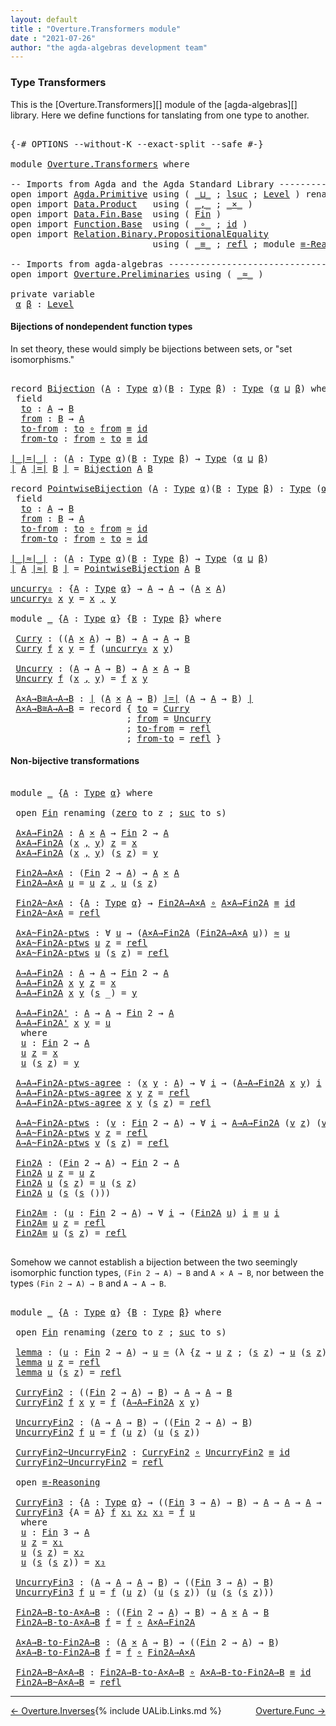 ```yaml
---
layout: default
title : "Overture.Transformers module"
date : "2021-07-26"
author: "the agda-algebras development team"
---
```


### <a id="type-transformers">Type Transformers</a>

This is the [Overture.Transformers][] module of the [agda-algebras][] library.  Here we define functions for tanslating from one type to another.
<pre class="Agda">

<a id="343" class="Symbol">{-#</a> <a id="347" class="Keyword">OPTIONS</a> <a id="355" class="Pragma">--without-K</a> <a id="367" class="Pragma">--exact-split</a> <a id="381" class="Pragma">--safe</a> <a id="388" class="Symbol">#-}</a>

<a id="393" class="Keyword">module</a> <a id="400" href="Overture.Transformers.html" class="Module">Overture.Transformers</a> <a id="422" class="Keyword">where</a>

<a id="429" class="Comment">-- Imports from Agda and the Agda Standard Library ---------------------------------</a>
<a id="514" class="Keyword">open</a> <a id="519" class="Keyword">import</a> <a id="526" href="Agda.Primitive.html" class="Module">Agda.Primitive</a> <a id="541" class="Keyword">using</a> <a id="547" class="Symbol">(</a> <a id="549" href="Agda.Primitive.html#810" class="Primitive Operator">_⊔_</a> <a id="553" class="Symbol">;</a> <a id="555" href="Agda.Primitive.html#780" class="Primitive">lsuc</a> <a id="560" class="Symbol">;</a> <a id="562" href="Agda.Primitive.html#597" class="Postulate">Level</a> <a id="568" class="Symbol">)</a> <a id="570" class="Keyword">renaming</a> <a id="579" class="Symbol">(</a> <a id="581" href="Agda.Primitive.html#326" class="Primitive">Set</a> <a id="585" class="Symbol">to</a> <a id="588" class="Primitive">Type</a> <a id="593" class="Symbol">)</a>
<a id="595" class="Keyword">open</a> <a id="600" class="Keyword">import</a> <a id="607" href="Data.Product.html" class="Module">Data.Product</a>   <a id="622" class="Keyword">using</a> <a id="628" class="Symbol">(</a> <a id="630" href="Agda.Builtin.Sigma.html#236" class="InductiveConstructor Operator">_,_</a> <a id="634" class="Symbol">;</a> <a id="636" href="Data.Product.html#1167" class="Function Operator">_×_</a> <a id="640" class="Symbol">)</a>
<a id="642" class="Keyword">open</a> <a id="647" class="Keyword">import</a> <a id="654" href="Data.Fin.Base.html" class="Module">Data.Fin.Base</a>  <a id="669" class="Keyword">using</a> <a id="675" class="Symbol">(</a> <a id="677" href="Data.Fin.Base.html#1126" class="Datatype">Fin</a> <a id="681" class="Symbol">)</a>
<a id="683" class="Keyword">open</a> <a id="688" class="Keyword">import</a> <a id="695" href="Function.Base.html" class="Module">Function.Base</a>  <a id="710" class="Keyword">using</a> <a id="716" class="Symbol">(</a> <a id="718" href="Function.Base.html#1031" class="Function Operator">_∘_</a> <a id="722" class="Symbol">;</a> <a id="724" href="Function.Base.html#615" class="Function">id</a> <a id="727" class="Symbol">)</a>
<a id="729" class="Keyword">open</a> <a id="734" class="Keyword">import</a> <a id="741" href="Relation.Binary.PropositionalEquality.html" class="Module">Relation.Binary.PropositionalEquality</a>
                           <a id="806" class="Keyword">using</a> <a id="812" class="Symbol">(</a> <a id="814" href="Agda.Builtin.Equality.html#151" class="Datatype Operator">_≡_</a> <a id="818" class="Symbol">;</a> <a id="820" href="Agda.Builtin.Equality.html#208" class="InductiveConstructor">refl</a> <a id="825" class="Symbol">;</a> <a id="827" class="Keyword">module</a> <a id="834" href="Relation.Binary.PropositionalEquality.Core.html#2708" class="Module">≡-Reasoning</a> <a id="846" class="Symbol">)</a>

<a id="849" class="Comment">-- Imports from agda-algebras ------------------------------------------------------</a>
<a id="934" class="Keyword">open</a> <a id="939" class="Keyword">import</a> <a id="946" href="Overture.Preliminaries.html" class="Module">Overture.Preliminaries</a> <a id="969" class="Keyword">using</a> <a id="975" class="Symbol">(</a> <a id="977" href="Overture.Preliminaries.html#9744" class="Function Operator">_≈_</a> <a id="981" class="Symbol">)</a>

<a id="984" class="Keyword">private</a> <a id="992" class="Keyword">variable</a>
 <a id="1002" href="Overture.Transformers.html#1002" class="Generalizable">α</a> <a id="1004" href="Overture.Transformers.html#1004" class="Generalizable">β</a> <a id="1006" class="Symbol">:</a> <a id="1008" href="Agda.Primitive.html#597" class="Postulate">Level</a>
</pre>


#### <a id="bijections-of-nondependent-function-types">Bijections of nondependent function types</a>

In set theory, these would simply be bijections between sets, or "set isomorphisms."
<pre class="Agda">

<a id="1228" class="Keyword">record</a> <a id="Bijection"></a><a id="1235" href="Overture.Transformers.html#1235" class="Record">Bijection</a> <a id="1245" class="Symbol">(</a><a id="1246" href="Overture.Transformers.html#1246" class="Bound">A</a> <a id="1248" class="Symbol">:</a> <a id="1250" href="Overture.Transformers.html#588" class="Primitive">Type</a> <a id="1255" href="Overture.Transformers.html#1002" class="Generalizable">α</a><a id="1256" class="Symbol">)(</a><a id="1258" href="Overture.Transformers.html#1258" class="Bound">B</a> <a id="1260" class="Symbol">:</a> <a id="1262" href="Overture.Transformers.html#588" class="Primitive">Type</a> <a id="1267" href="Overture.Transformers.html#1004" class="Generalizable">β</a><a id="1268" class="Symbol">)</a> <a id="1270" class="Symbol">:</a> <a id="1272" href="Overture.Transformers.html#588" class="Primitive">Type</a> <a id="1277" class="Symbol">(</a><a id="1278" href="Overture.Transformers.html#1255" class="Bound">α</a> <a id="1280" href="Agda.Primitive.html#810" class="Primitive Operator">⊔</a> <a id="1282" href="Overture.Transformers.html#1267" class="Bound">β</a><a id="1283" class="Symbol">)</a> <a id="1285" class="Keyword">where</a>
 <a id="1292" class="Keyword">field</a>
  <a id="Bijection.to"></a><a id="1300" href="Overture.Transformers.html#1300" class="Field">to</a> <a id="1303" class="Symbol">:</a> <a id="1305" href="Overture.Transformers.html#1246" class="Bound">A</a> <a id="1307" class="Symbol">→</a> <a id="1309" href="Overture.Transformers.html#1258" class="Bound">B</a>
  <a id="Bijection.from"></a><a id="1313" href="Overture.Transformers.html#1313" class="Field">from</a> <a id="1318" class="Symbol">:</a> <a id="1320" href="Overture.Transformers.html#1258" class="Bound">B</a> <a id="1322" class="Symbol">→</a> <a id="1324" href="Overture.Transformers.html#1246" class="Bound">A</a>
  <a id="Bijection.to-from"></a><a id="1328" href="Overture.Transformers.html#1328" class="Field">to-from</a> <a id="1336" class="Symbol">:</a> <a id="1338" href="Overture.Transformers.html#1300" class="Field">to</a> <a id="1341" href="Function.Base.html#1031" class="Function Operator">∘</a> <a id="1343" href="Overture.Transformers.html#1313" class="Field">from</a> <a id="1348" href="Agda.Builtin.Equality.html#151" class="Datatype Operator">≡</a> <a id="1350" href="Function.Base.html#615" class="Function">id</a>
  <a id="Bijection.from-to"></a><a id="1355" href="Overture.Transformers.html#1355" class="Field">from-to</a> <a id="1363" class="Symbol">:</a> <a id="1365" href="Overture.Transformers.html#1313" class="Field">from</a> <a id="1370" href="Function.Base.html#1031" class="Function Operator">∘</a> <a id="1372" href="Overture.Transformers.html#1300" class="Field">to</a> <a id="1375" href="Agda.Builtin.Equality.html#151" class="Datatype Operator">≡</a> <a id="1377" href="Function.Base.html#615" class="Function">id</a>

<a id="∣_∣=∣_∣"></a><a id="1381" href="Overture.Transformers.html#1381" class="Function Operator">∣_∣=∣_∣</a> <a id="1389" class="Symbol">:</a> <a id="1391" class="Symbol">(</a><a id="1392" href="Overture.Transformers.html#1392" class="Bound">A</a> <a id="1394" class="Symbol">:</a> <a id="1396" href="Overture.Transformers.html#588" class="Primitive">Type</a> <a id="1401" href="Overture.Transformers.html#1002" class="Generalizable">α</a><a id="1402" class="Symbol">)(</a><a id="1404" href="Overture.Transformers.html#1404" class="Bound">B</a> <a id="1406" class="Symbol">:</a> <a id="1408" href="Overture.Transformers.html#588" class="Primitive">Type</a> <a id="1413" href="Overture.Transformers.html#1004" class="Generalizable">β</a><a id="1414" class="Symbol">)</a> <a id="1416" class="Symbol">→</a> <a id="1418" href="Overture.Transformers.html#588" class="Primitive">Type</a> <a id="1423" class="Symbol">(</a><a id="1424" href="Overture.Transformers.html#1002" class="Generalizable">α</a> <a id="1426" href="Agda.Primitive.html#810" class="Primitive Operator">⊔</a> <a id="1428" href="Overture.Transformers.html#1004" class="Generalizable">β</a><a id="1429" class="Symbol">)</a>
<a id="1431" href="Overture.Transformers.html#1381" class="Function Operator">∣</a> <a id="1433" href="Overture.Transformers.html#1433" class="Bound">A</a> <a id="1435" href="Overture.Transformers.html#1381" class="Function Operator">∣=∣</a> <a id="1439" href="Overture.Transformers.html#1439" class="Bound">B</a> <a id="1441" href="Overture.Transformers.html#1381" class="Function Operator">∣</a> <a id="1443" class="Symbol">=</a> <a id="1445" href="Overture.Transformers.html#1235" class="Record">Bijection</a> <a id="1455" href="Overture.Transformers.html#1433" class="Bound">A</a> <a id="1457" href="Overture.Transformers.html#1439" class="Bound">B</a>

<a id="1460" class="Keyword">record</a> <a id="PointwiseBijection"></a><a id="1467" href="Overture.Transformers.html#1467" class="Record">PointwiseBijection</a> <a id="1486" class="Symbol">(</a><a id="1487" href="Overture.Transformers.html#1487" class="Bound">A</a> <a id="1489" class="Symbol">:</a> <a id="1491" href="Overture.Transformers.html#588" class="Primitive">Type</a> <a id="1496" href="Overture.Transformers.html#1002" class="Generalizable">α</a><a id="1497" class="Symbol">)(</a><a id="1499" href="Overture.Transformers.html#1499" class="Bound">B</a> <a id="1501" class="Symbol">:</a> <a id="1503" href="Overture.Transformers.html#588" class="Primitive">Type</a> <a id="1508" href="Overture.Transformers.html#1004" class="Generalizable">β</a><a id="1509" class="Symbol">)</a> <a id="1511" class="Symbol">:</a> <a id="1513" href="Overture.Transformers.html#588" class="Primitive">Type</a> <a id="1518" class="Symbol">(</a><a id="1519" href="Overture.Transformers.html#1496" class="Bound">α</a> <a id="1521" href="Agda.Primitive.html#810" class="Primitive Operator">⊔</a> <a id="1523" href="Overture.Transformers.html#1508" class="Bound">β</a><a id="1524" class="Symbol">)</a> <a id="1526" class="Keyword">where</a>
 <a id="1533" class="Keyword">field</a>
  <a id="PointwiseBijection.to"></a><a id="1541" href="Overture.Transformers.html#1541" class="Field">to</a> <a id="1544" class="Symbol">:</a> <a id="1546" href="Overture.Transformers.html#1487" class="Bound">A</a> <a id="1548" class="Symbol">→</a> <a id="1550" href="Overture.Transformers.html#1499" class="Bound">B</a>
  <a id="PointwiseBijection.from"></a><a id="1554" href="Overture.Transformers.html#1554" class="Field">from</a> <a id="1559" class="Symbol">:</a> <a id="1561" href="Overture.Transformers.html#1499" class="Bound">B</a> <a id="1563" class="Symbol">→</a> <a id="1565" href="Overture.Transformers.html#1487" class="Bound">A</a>
  <a id="PointwiseBijection.to-from"></a><a id="1569" href="Overture.Transformers.html#1569" class="Field">to-from</a> <a id="1577" class="Symbol">:</a> <a id="1579" href="Overture.Transformers.html#1541" class="Field">to</a> <a id="1582" href="Function.Base.html#1031" class="Function Operator">∘</a> <a id="1584" href="Overture.Transformers.html#1554" class="Field">from</a> <a id="1589" href="Overture.Preliminaries.html#9744" class="Function Operator">≈</a> <a id="1591" href="Function.Base.html#615" class="Function">id</a>
  <a id="PointwiseBijection.from-to"></a><a id="1596" href="Overture.Transformers.html#1596" class="Field">from-to</a> <a id="1604" class="Symbol">:</a> <a id="1606" href="Overture.Transformers.html#1554" class="Field">from</a> <a id="1611" href="Function.Base.html#1031" class="Function Operator">∘</a> <a id="1613" href="Overture.Transformers.html#1541" class="Field">to</a> <a id="1616" href="Overture.Preliminaries.html#9744" class="Function Operator">≈</a> <a id="1618" href="Function.Base.html#615" class="Function">id</a>

<a id="∣_∣≈∣_∣"></a><a id="1622" href="Overture.Transformers.html#1622" class="Function Operator">∣_∣≈∣_∣</a> <a id="1630" class="Symbol">:</a> <a id="1632" class="Symbol">(</a><a id="1633" href="Overture.Transformers.html#1633" class="Bound">A</a> <a id="1635" class="Symbol">:</a> <a id="1637" href="Overture.Transformers.html#588" class="Primitive">Type</a> <a id="1642" href="Overture.Transformers.html#1002" class="Generalizable">α</a><a id="1643" class="Symbol">)(</a><a id="1645" href="Overture.Transformers.html#1645" class="Bound">B</a> <a id="1647" class="Symbol">:</a> <a id="1649" href="Overture.Transformers.html#588" class="Primitive">Type</a> <a id="1654" href="Overture.Transformers.html#1004" class="Generalizable">β</a><a id="1655" class="Symbol">)</a> <a id="1657" class="Symbol">→</a> <a id="1659" href="Overture.Transformers.html#588" class="Primitive">Type</a> <a id="1664" class="Symbol">(</a><a id="1665" href="Overture.Transformers.html#1002" class="Generalizable">α</a> <a id="1667" href="Agda.Primitive.html#810" class="Primitive Operator">⊔</a> <a id="1669" href="Overture.Transformers.html#1004" class="Generalizable">β</a><a id="1670" class="Symbol">)</a>
<a id="1672" href="Overture.Transformers.html#1622" class="Function Operator">∣</a> <a id="1674" href="Overture.Transformers.html#1674" class="Bound">A</a> <a id="1676" href="Overture.Transformers.html#1622" class="Function Operator">∣≈∣</a> <a id="1680" href="Overture.Transformers.html#1680" class="Bound">B</a> <a id="1682" href="Overture.Transformers.html#1622" class="Function Operator">∣</a> <a id="1684" class="Symbol">=</a> <a id="1686" href="Overture.Transformers.html#1467" class="Record">PointwiseBijection</a> <a id="1705" href="Overture.Transformers.html#1674" class="Bound">A</a> <a id="1707" href="Overture.Transformers.html#1680" class="Bound">B</a>

<a id="uncurry₀"></a><a id="1710" href="Overture.Transformers.html#1710" class="Function">uncurry₀</a> <a id="1719" class="Symbol">:</a> <a id="1721" class="Symbol">{</a><a id="1722" href="Overture.Transformers.html#1722" class="Bound">A</a> <a id="1724" class="Symbol">:</a> <a id="1726" href="Overture.Transformers.html#588" class="Primitive">Type</a> <a id="1731" href="Overture.Transformers.html#1002" class="Generalizable">α</a><a id="1732" class="Symbol">}</a> <a id="1734" class="Symbol">→</a> <a id="1736" href="Overture.Transformers.html#1722" class="Bound">A</a> <a id="1738" class="Symbol">→</a> <a id="1740" href="Overture.Transformers.html#1722" class="Bound">A</a> <a id="1742" class="Symbol">→</a> <a id="1744" class="Symbol">(</a><a id="1745" href="Overture.Transformers.html#1722" class="Bound">A</a> <a id="1747" href="Data.Product.html#1167" class="Function Operator">×</a> <a id="1749" href="Overture.Transformers.html#1722" class="Bound">A</a><a id="1750" class="Symbol">)</a>
<a id="1752" href="Overture.Transformers.html#1710" class="Function">uncurry₀</a> <a id="1761" href="Overture.Transformers.html#1761" class="Bound">x</a> <a id="1763" href="Overture.Transformers.html#1763" class="Bound">y</a> <a id="1765" class="Symbol">=</a> <a id="1767" href="Overture.Transformers.html#1761" class="Bound">x</a> <a id="1769" href="Agda.Builtin.Sigma.html#236" class="InductiveConstructor Operator">,</a> <a id="1771" href="Overture.Transformers.html#1763" class="Bound">y</a>

<a id="1774" class="Keyword">module</a> <a id="1781" href="Overture.Transformers.html#1781" class="Module">_</a> <a id="1783" class="Symbol">{</a><a id="1784" href="Overture.Transformers.html#1784" class="Bound">A</a> <a id="1786" class="Symbol">:</a> <a id="1788" href="Overture.Transformers.html#588" class="Primitive">Type</a> <a id="1793" href="Overture.Transformers.html#1002" class="Generalizable">α</a><a id="1794" class="Symbol">}</a> <a id="1796" class="Symbol">{</a><a id="1797" href="Overture.Transformers.html#1797" class="Bound">B</a> <a id="1799" class="Symbol">:</a> <a id="1801" href="Overture.Transformers.html#588" class="Primitive">Type</a> <a id="1806" href="Overture.Transformers.html#1004" class="Generalizable">β</a><a id="1807" class="Symbol">}</a> <a id="1809" class="Keyword">where</a>

 <a id="1817" href="Overture.Transformers.html#1817" class="Function">Curry</a> <a id="1823" class="Symbol">:</a> <a id="1825" class="Symbol">((</a><a id="1827" href="Overture.Transformers.html#1784" class="Bound">A</a> <a id="1829" href="Data.Product.html#1167" class="Function Operator">×</a> <a id="1831" href="Overture.Transformers.html#1784" class="Bound">A</a><a id="1832" class="Symbol">)</a> <a id="1834" class="Symbol">→</a> <a id="1836" href="Overture.Transformers.html#1797" class="Bound">B</a><a id="1837" class="Symbol">)</a> <a id="1839" class="Symbol">→</a> <a id="1841" href="Overture.Transformers.html#1784" class="Bound">A</a> <a id="1843" class="Symbol">→</a> <a id="1845" href="Overture.Transformers.html#1784" class="Bound">A</a> <a id="1847" class="Symbol">→</a> <a id="1849" href="Overture.Transformers.html#1797" class="Bound">B</a>
 <a id="1852" href="Overture.Transformers.html#1817" class="Function">Curry</a> <a id="1858" href="Overture.Transformers.html#1858" class="Bound">f</a> <a id="1860" href="Overture.Transformers.html#1860" class="Bound">x</a> <a id="1862" href="Overture.Transformers.html#1862" class="Bound">y</a> <a id="1864" class="Symbol">=</a> <a id="1866" href="Overture.Transformers.html#1858" class="Bound">f</a> <a id="1868" class="Symbol">(</a><a id="1869" href="Overture.Transformers.html#1710" class="Function">uncurry₀</a> <a id="1878" href="Overture.Transformers.html#1860" class="Bound">x</a> <a id="1880" href="Overture.Transformers.html#1862" class="Bound">y</a><a id="1881" class="Symbol">)</a>

 <a id="1885" href="Overture.Transformers.html#1885" class="Function">Uncurry</a> <a id="1893" class="Symbol">:</a> <a id="1895" class="Symbol">(</a><a id="1896" href="Overture.Transformers.html#1784" class="Bound">A</a> <a id="1898" class="Symbol">→</a> <a id="1900" href="Overture.Transformers.html#1784" class="Bound">A</a> <a id="1902" class="Symbol">→</a> <a id="1904" href="Overture.Transformers.html#1797" class="Bound">B</a><a id="1905" class="Symbol">)</a> <a id="1907" class="Symbol">→</a> <a id="1909" href="Overture.Transformers.html#1784" class="Bound">A</a> <a id="1911" href="Data.Product.html#1167" class="Function Operator">×</a> <a id="1913" href="Overture.Transformers.html#1784" class="Bound">A</a> <a id="1915" class="Symbol">→</a> <a id="1917" href="Overture.Transformers.html#1797" class="Bound">B</a>
 <a id="1920" href="Overture.Transformers.html#1885" class="Function">Uncurry</a> <a id="1928" href="Overture.Transformers.html#1928" class="Bound">f</a> <a id="1930" class="Symbol">(</a><a id="1931" href="Overture.Transformers.html#1931" class="Bound">x</a> <a id="1933" href="Agda.Builtin.Sigma.html#236" class="InductiveConstructor Operator">,</a> <a id="1935" href="Overture.Transformers.html#1935" class="Bound">y</a><a id="1936" class="Symbol">)</a> <a id="1938" class="Symbol">=</a> <a id="1940" href="Overture.Transformers.html#1928" class="Bound">f</a> <a id="1942" href="Overture.Transformers.html#1931" class="Bound">x</a> <a id="1944" href="Overture.Transformers.html#1935" class="Bound">y</a>

 <a id="1948" href="Overture.Transformers.html#1948" class="Function">A×A→B≅A→A→B</a> <a id="1960" class="Symbol">:</a> <a id="1962" href="Overture.Transformers.html#1381" class="Function Operator">∣</a> <a id="1964" class="Symbol">(</a><a id="1965" href="Overture.Transformers.html#1784" class="Bound">A</a> <a id="1967" href="Data.Product.html#1167" class="Function Operator">×</a> <a id="1969" href="Overture.Transformers.html#1784" class="Bound">A</a> <a id="1971" class="Symbol">→</a> <a id="1973" href="Overture.Transformers.html#1797" class="Bound">B</a><a id="1974" class="Symbol">)</a> <a id="1976" href="Overture.Transformers.html#1381" class="Function Operator">∣=∣</a> <a id="1980" class="Symbol">(</a><a id="1981" href="Overture.Transformers.html#1784" class="Bound">A</a> <a id="1983" class="Symbol">→</a> <a id="1985" href="Overture.Transformers.html#1784" class="Bound">A</a> <a id="1987" class="Symbol">→</a> <a id="1989" href="Overture.Transformers.html#1797" class="Bound">B</a><a id="1990" class="Symbol">)</a> <a id="1992" href="Overture.Transformers.html#1381" class="Function Operator">∣</a>
 <a id="1995" href="Overture.Transformers.html#1948" class="Function">A×A→B≅A→A→B</a> <a id="2007" class="Symbol">=</a> <a id="2009" class="Keyword">record</a> <a id="2016" class="Symbol">{</a> <a id="2018" href="Overture.Transformers.html#1300" class="Field">to</a> <a id="2021" class="Symbol">=</a> <a id="2023" href="Overture.Transformers.html#1817" class="Function">Curry</a>
                      <a id="2051" class="Symbol">;</a> <a id="2053" href="Overture.Transformers.html#1313" class="Field">from</a> <a id="2058" class="Symbol">=</a> <a id="2060" href="Overture.Transformers.html#1885" class="Function">Uncurry</a>
                      <a id="2090" class="Symbol">;</a> <a id="2092" href="Overture.Transformers.html#1328" class="Field">to-from</a> <a id="2100" class="Symbol">=</a> <a id="2102" href="Agda.Builtin.Equality.html#208" class="InductiveConstructor">refl</a>
                      <a id="2129" class="Symbol">;</a> <a id="2131" href="Overture.Transformers.html#1355" class="Field">from-to</a> <a id="2139" class="Symbol">=</a> <a id="2141" href="Agda.Builtin.Equality.html#208" class="InductiveConstructor">refl</a> <a id="2146" class="Symbol">}</a>
</pre>

#### <a id="non-bijective-transformations">Non-bijective transformations</a>

<pre class="Agda">

<a id="2252" class="Keyword">module</a> <a id="2259" href="Overture.Transformers.html#2259" class="Module">_</a> <a id="2261" class="Symbol">{</a><a id="2262" href="Overture.Transformers.html#2262" class="Bound">A</a> <a id="2264" class="Symbol">:</a> <a id="2266" href="Overture.Transformers.html#588" class="Primitive">Type</a> <a id="2271" href="Overture.Transformers.html#1002" class="Generalizable">α</a><a id="2272" class="Symbol">}</a> <a id="2274" class="Keyword">where</a>

 <a id="2282" class="Keyword">open</a> <a id="2287" href="Data.Fin.Base.html#1126" class="Module">Fin</a> <a id="2291" class="Keyword">renaming</a> <a id="2300" class="Symbol">(</a><a id="2301" href="Data.Fin.Base.html#1148" class="InductiveConstructor">zero</a> <a id="2306" class="Symbol">to</a> <a id="2309" class="InductiveConstructor">z</a> <a id="2311" class="Symbol">;</a> <a id="2313" href="Data.Fin.Base.html#1179" class="InductiveConstructor">suc</a> <a id="2317" class="Symbol">to</a> <a id="2320" class="InductiveConstructor">s</a><a id="2321" class="Symbol">)</a>

 <a id="2325" href="Overture.Transformers.html#2325" class="Function">A×A→Fin2A</a> <a id="2335" class="Symbol">:</a> <a id="2337" href="Overture.Transformers.html#2262" class="Bound">A</a> <a id="2339" href="Data.Product.html#1167" class="Function Operator">×</a> <a id="2341" href="Overture.Transformers.html#2262" class="Bound">A</a> <a id="2343" class="Symbol">→</a> <a id="2345" href="Data.Fin.Base.html#1126" class="Datatype">Fin</a> <a id="2349" class="Number">2</a> <a id="2351" class="Symbol">→</a> <a id="2353" href="Overture.Transformers.html#2262" class="Bound">A</a>
 <a id="2356" href="Overture.Transformers.html#2325" class="Function">A×A→Fin2A</a> <a id="2366" class="Symbol">(</a><a id="2367" href="Overture.Transformers.html#2367" class="Bound">x</a> <a id="2369" href="Agda.Builtin.Sigma.html#236" class="InductiveConstructor Operator">,</a> <a id="2371" href="Overture.Transformers.html#2371" class="Bound">y</a><a id="2372" class="Symbol">)</a> <a id="2374" href="Overture.Transformers.html#2309" class="InductiveConstructor">z</a> <a id="2376" class="Symbol">=</a> <a id="2378" href="Overture.Transformers.html#2367" class="Bound">x</a>
 <a id="2381" href="Overture.Transformers.html#2325" class="Function">A×A→Fin2A</a> <a id="2391" class="Symbol">(</a><a id="2392" href="Overture.Transformers.html#2392" class="Bound">x</a> <a id="2394" href="Agda.Builtin.Sigma.html#236" class="InductiveConstructor Operator">,</a> <a id="2396" href="Overture.Transformers.html#2396" class="Bound">y</a><a id="2397" class="Symbol">)</a> <a id="2399" class="Symbol">(</a><a id="2400" href="Overture.Transformers.html#2320" class="InductiveConstructor">s</a> <a id="2402" href="Overture.Transformers.html#2309" class="InductiveConstructor">z</a><a id="2403" class="Symbol">)</a> <a id="2405" class="Symbol">=</a> <a id="2407" href="Overture.Transformers.html#2396" class="Bound">y</a>

 <a id="2411" href="Overture.Transformers.html#2411" class="Function">Fin2A→A×A</a> <a id="2421" class="Symbol">:</a> <a id="2423" class="Symbol">(</a><a id="2424" href="Data.Fin.Base.html#1126" class="Datatype">Fin</a> <a id="2428" class="Number">2</a> <a id="2430" class="Symbol">→</a> <a id="2432" href="Overture.Transformers.html#2262" class="Bound">A</a><a id="2433" class="Symbol">)</a> <a id="2435" class="Symbol">→</a> <a id="2437" href="Overture.Transformers.html#2262" class="Bound">A</a> <a id="2439" href="Data.Product.html#1167" class="Function Operator">×</a> <a id="2441" href="Overture.Transformers.html#2262" class="Bound">A</a>
 <a id="2444" href="Overture.Transformers.html#2411" class="Function">Fin2A→A×A</a> <a id="2454" href="Overture.Transformers.html#2454" class="Bound">u</a> <a id="2456" class="Symbol">=</a> <a id="2458" href="Overture.Transformers.html#2454" class="Bound">u</a> <a id="2460" href="Overture.Transformers.html#2309" class="InductiveConstructor">z</a> <a id="2462" href="Agda.Builtin.Sigma.html#236" class="InductiveConstructor Operator">,</a> <a id="2464" href="Overture.Transformers.html#2454" class="Bound">u</a> <a id="2466" class="Symbol">(</a><a id="2467" href="Overture.Transformers.html#2320" class="InductiveConstructor">s</a> <a id="2469" href="Overture.Transformers.html#2309" class="InductiveConstructor">z</a><a id="2470" class="Symbol">)</a>

 <a id="2474" href="Overture.Transformers.html#2474" class="Function">Fin2A~A×A</a> <a id="2484" class="Symbol">:</a> <a id="2486" class="Symbol">{</a><a id="2487" href="Overture.Transformers.html#2487" class="Bound">A</a> <a id="2489" class="Symbol">:</a> <a id="2491" href="Overture.Transformers.html#588" class="Primitive">Type</a> <a id="2496" href="Overture.Transformers.html#2271" class="Bound">α</a><a id="2497" class="Symbol">}</a> <a id="2499" class="Symbol">→</a> <a id="2501" href="Overture.Transformers.html#2411" class="Function">Fin2A→A×A</a> <a id="2511" href="Function.Base.html#1031" class="Function Operator">∘</a> <a id="2513" href="Overture.Transformers.html#2325" class="Function">A×A→Fin2A</a> <a id="2523" href="Agda.Builtin.Equality.html#151" class="Datatype Operator">≡</a> <a id="2525" href="Function.Base.html#615" class="Function">id</a>
 <a id="2529" href="Overture.Transformers.html#2474" class="Function">Fin2A~A×A</a> <a id="2539" class="Symbol">=</a> <a id="2541" href="Agda.Builtin.Equality.html#208" class="InductiveConstructor">refl</a>

 <a id="2548" href="Overture.Transformers.html#2548" class="Function">A×A~Fin2A-ptws</a> <a id="2563" class="Symbol">:</a> <a id="2565" class="Symbol">∀</a> <a id="2567" href="Overture.Transformers.html#2567" class="Bound">u</a> <a id="2569" class="Symbol">→</a> <a id="2571" class="Symbol">(</a><a id="2572" href="Overture.Transformers.html#2325" class="Function">A×A→Fin2A</a> <a id="2582" class="Symbol">(</a><a id="2583" href="Overture.Transformers.html#2411" class="Function">Fin2A→A×A</a> <a id="2593" href="Overture.Transformers.html#2567" class="Bound">u</a><a id="2594" class="Symbol">))</a> <a id="2597" href="Overture.Preliminaries.html#9744" class="Function Operator">≈</a> <a id="2599" href="Overture.Transformers.html#2567" class="Bound">u</a>
 <a id="2602" href="Overture.Transformers.html#2548" class="Function">A×A~Fin2A-ptws</a> <a id="2617" href="Overture.Transformers.html#2617" class="Bound">u</a> <a id="2619" href="Overture.Transformers.html#2309" class="InductiveConstructor">z</a> <a id="2621" class="Symbol">=</a> <a id="2623" href="Agda.Builtin.Equality.html#208" class="InductiveConstructor">refl</a>
 <a id="2629" href="Overture.Transformers.html#2548" class="Function">A×A~Fin2A-ptws</a> <a id="2644" href="Overture.Transformers.html#2644" class="Bound">u</a> <a id="2646" class="Symbol">(</a><a id="2647" href="Overture.Transformers.html#2320" class="InductiveConstructor">s</a> <a id="2649" href="Overture.Transformers.html#2309" class="InductiveConstructor">z</a><a id="2650" class="Symbol">)</a> <a id="2652" class="Symbol">=</a> <a id="2654" href="Agda.Builtin.Equality.html#208" class="InductiveConstructor">refl</a>

 <a id="2661" href="Overture.Transformers.html#2661" class="Function">A→A→Fin2A</a> <a id="2671" class="Symbol">:</a> <a id="2673" href="Overture.Transformers.html#2262" class="Bound">A</a> <a id="2675" class="Symbol">→</a> <a id="2677" href="Overture.Transformers.html#2262" class="Bound">A</a> <a id="2679" class="Symbol">→</a> <a id="2681" href="Data.Fin.Base.html#1126" class="Datatype">Fin</a> <a id="2685" class="Number">2</a> <a id="2687" class="Symbol">→</a> <a id="2689" href="Overture.Transformers.html#2262" class="Bound">A</a>
 <a id="2692" href="Overture.Transformers.html#2661" class="Function">A→A→Fin2A</a> <a id="2702" href="Overture.Transformers.html#2702" class="Bound">x</a> <a id="2704" href="Overture.Transformers.html#2704" class="Bound">y</a> <a id="2706" href="Overture.Transformers.html#2309" class="InductiveConstructor">z</a> <a id="2708" class="Symbol">=</a> <a id="2710" href="Overture.Transformers.html#2702" class="Bound">x</a>
 <a id="2713" href="Overture.Transformers.html#2661" class="Function">A→A→Fin2A</a> <a id="2723" href="Overture.Transformers.html#2723" class="Bound">x</a> <a id="2725" href="Overture.Transformers.html#2725" class="Bound">y</a> <a id="2727" class="Symbol">(</a><a id="2728" href="Overture.Transformers.html#2320" class="InductiveConstructor">s</a> <a id="2730" class="Symbol">_)</a> <a id="2733" class="Symbol">=</a> <a id="2735" href="Overture.Transformers.html#2725" class="Bound">y</a>

 <a id="2739" href="Overture.Transformers.html#2739" class="Function">A→A→Fin2A&#39;</a> <a id="2750" class="Symbol">:</a> <a id="2752" href="Overture.Transformers.html#2262" class="Bound">A</a> <a id="2754" class="Symbol">→</a> <a id="2756" href="Overture.Transformers.html#2262" class="Bound">A</a> <a id="2758" class="Symbol">→</a> <a id="2760" href="Data.Fin.Base.html#1126" class="Datatype">Fin</a> <a id="2764" class="Number">2</a> <a id="2766" class="Symbol">→</a> <a id="2768" href="Overture.Transformers.html#2262" class="Bound">A</a>
 <a id="2771" href="Overture.Transformers.html#2739" class="Function">A→A→Fin2A&#39;</a> <a id="2782" href="Overture.Transformers.html#2782" class="Bound">x</a> <a id="2784" href="Overture.Transformers.html#2784" class="Bound">y</a> <a id="2786" class="Symbol">=</a> <a id="2788" href="Overture.Transformers.html#2800" class="Function">u</a>
  <a id="2792" class="Keyword">where</a>
  <a id="2800" href="Overture.Transformers.html#2800" class="Function">u</a> <a id="2802" class="Symbol">:</a> <a id="2804" href="Data.Fin.Base.html#1126" class="Datatype">Fin</a> <a id="2808" class="Number">2</a> <a id="2810" class="Symbol">→</a> <a id="2812" href="Overture.Transformers.html#2262" class="Bound">A</a>
  <a id="2816" href="Overture.Transformers.html#2800" class="Function">u</a> <a id="2818" href="Overture.Transformers.html#2309" class="InductiveConstructor">z</a> <a id="2820" class="Symbol">=</a> <a id="2822" href="Overture.Transformers.html#2782" class="Bound">x</a>
  <a id="2826" href="Overture.Transformers.html#2800" class="Function">u</a> <a id="2828" class="Symbol">(</a><a id="2829" href="Overture.Transformers.html#2320" class="InductiveConstructor">s</a> <a id="2831" href="Overture.Transformers.html#2309" class="InductiveConstructor">z</a><a id="2832" class="Symbol">)</a> <a id="2834" class="Symbol">=</a> <a id="2836" href="Overture.Transformers.html#2784" class="Bound">y</a>

 <a id="2840" href="Overture.Transformers.html#2840" class="Function">A→A→Fin2A-ptws-agree</a> <a id="2861" class="Symbol">:</a> <a id="2863" class="Symbol">(</a><a id="2864" href="Overture.Transformers.html#2864" class="Bound">x</a> <a id="2866" href="Overture.Transformers.html#2866" class="Bound">y</a> <a id="2868" class="Symbol">:</a> <a id="2870" href="Overture.Transformers.html#2262" class="Bound">A</a><a id="2871" class="Symbol">)</a> <a id="2873" class="Symbol">→</a> <a id="2875" class="Symbol">∀</a> <a id="2877" href="Overture.Transformers.html#2877" class="Bound">i</a> <a id="2879" class="Symbol">→</a> <a id="2881" class="Symbol">(</a><a id="2882" href="Overture.Transformers.html#2661" class="Function">A→A→Fin2A</a> <a id="2892" href="Overture.Transformers.html#2864" class="Bound">x</a> <a id="2894" href="Overture.Transformers.html#2866" class="Bound">y</a><a id="2895" class="Symbol">)</a> <a id="2897" href="Overture.Transformers.html#2877" class="Bound">i</a> <a id="2899" href="Agda.Builtin.Equality.html#151" class="Datatype Operator">≡</a> <a id="2901" class="Symbol">(</a><a id="2902" href="Overture.Transformers.html#2739" class="Function">A→A→Fin2A&#39;</a> <a id="2913" href="Overture.Transformers.html#2864" class="Bound">x</a> <a id="2915" href="Overture.Transformers.html#2866" class="Bound">y</a><a id="2916" class="Symbol">)</a> <a id="2918" href="Overture.Transformers.html#2877" class="Bound">i</a>
 <a id="2921" href="Overture.Transformers.html#2840" class="Function">A→A→Fin2A-ptws-agree</a> <a id="2942" href="Overture.Transformers.html#2942" class="Bound">x</a> <a id="2944" href="Overture.Transformers.html#2944" class="Bound">y</a> <a id="2946" href="Overture.Transformers.html#2309" class="InductiveConstructor">z</a> <a id="2948" class="Symbol">=</a> <a id="2950" href="Agda.Builtin.Equality.html#208" class="InductiveConstructor">refl</a>
 <a id="2956" href="Overture.Transformers.html#2840" class="Function">A→A→Fin2A-ptws-agree</a> <a id="2977" href="Overture.Transformers.html#2977" class="Bound">x</a> <a id="2979" href="Overture.Transformers.html#2979" class="Bound">y</a> <a id="2981" class="Symbol">(</a><a id="2982" href="Overture.Transformers.html#2320" class="InductiveConstructor">s</a> <a id="2984" href="Overture.Transformers.html#2309" class="InductiveConstructor">z</a><a id="2985" class="Symbol">)</a> <a id="2987" class="Symbol">=</a> <a id="2989" href="Agda.Builtin.Equality.html#208" class="InductiveConstructor">refl</a>

 <a id="2996" href="Overture.Transformers.html#2996" class="Function">A→A~Fin2A-ptws</a> <a id="3011" class="Symbol">:</a> <a id="3013" class="Symbol">(</a><a id="3014" href="Overture.Transformers.html#3014" class="Bound">v</a> <a id="3016" class="Symbol">:</a> <a id="3018" href="Data.Fin.Base.html#1126" class="Datatype">Fin</a> <a id="3022" class="Number">2</a> <a id="3024" class="Symbol">→</a> <a id="3026" href="Overture.Transformers.html#2262" class="Bound">A</a><a id="3027" class="Symbol">)</a> <a id="3029" class="Symbol">→</a> <a id="3031" class="Symbol">∀</a> <a id="3033" href="Overture.Transformers.html#3033" class="Bound">i</a> <a id="3035" class="Symbol">→</a> <a id="3037" href="Overture.Transformers.html#2661" class="Function">A→A→Fin2A</a> <a id="3047" class="Symbol">(</a><a id="3048" href="Overture.Transformers.html#3014" class="Bound">v</a> <a id="3050" href="Overture.Transformers.html#2309" class="InductiveConstructor">z</a><a id="3051" class="Symbol">)</a> <a id="3053" class="Symbol">(</a><a id="3054" href="Overture.Transformers.html#3014" class="Bound">v</a> <a id="3056" class="Symbol">(</a><a id="3057" href="Overture.Transformers.html#2320" class="InductiveConstructor">s</a> <a id="3059" href="Overture.Transformers.html#2309" class="InductiveConstructor">z</a><a id="3060" class="Symbol">))</a> <a id="3063" href="Overture.Transformers.html#3033" class="Bound">i</a> <a id="3065" href="Agda.Builtin.Equality.html#151" class="Datatype Operator">≡</a> <a id="3067" href="Overture.Transformers.html#3014" class="Bound">v</a> <a id="3069" href="Overture.Transformers.html#3033" class="Bound">i</a>
 <a id="3072" href="Overture.Transformers.html#2996" class="Function">A→A~Fin2A-ptws</a> <a id="3087" href="Overture.Transformers.html#3087" class="Bound">v</a> <a id="3089" href="Overture.Transformers.html#2309" class="InductiveConstructor">z</a> <a id="3091" class="Symbol">=</a> <a id="3093" href="Agda.Builtin.Equality.html#208" class="InductiveConstructor">refl</a>
 <a id="3099" href="Overture.Transformers.html#2996" class="Function">A→A~Fin2A-ptws</a> <a id="3114" href="Overture.Transformers.html#3114" class="Bound">v</a> <a id="3116" class="Symbol">(</a><a id="3117" href="Overture.Transformers.html#2320" class="InductiveConstructor">s</a> <a id="3119" href="Overture.Transformers.html#2309" class="InductiveConstructor">z</a><a id="3120" class="Symbol">)</a> <a id="3122" class="Symbol">=</a> <a id="3124" href="Agda.Builtin.Equality.html#208" class="InductiveConstructor">refl</a>

 <a id="3131" href="Overture.Transformers.html#3131" class="Function">Fin2A</a> <a id="3137" class="Symbol">:</a> <a id="3139" class="Symbol">(</a><a id="3140" href="Data.Fin.Base.html#1126" class="Datatype">Fin</a> <a id="3144" class="Number">2</a> <a id="3146" class="Symbol">→</a> <a id="3148" href="Overture.Transformers.html#2262" class="Bound">A</a><a id="3149" class="Symbol">)</a> <a id="3151" class="Symbol">→</a> <a id="3153" href="Data.Fin.Base.html#1126" class="Datatype">Fin</a> <a id="3157" class="Number">2</a> <a id="3159" class="Symbol">→</a> <a id="3161" href="Overture.Transformers.html#2262" class="Bound">A</a>
 <a id="3164" href="Overture.Transformers.html#3131" class="Function">Fin2A</a> <a id="3170" href="Overture.Transformers.html#3170" class="Bound">u</a> <a id="3172" href="Overture.Transformers.html#2309" class="InductiveConstructor">z</a> <a id="3174" class="Symbol">=</a> <a id="3176" href="Overture.Transformers.html#3170" class="Bound">u</a> <a id="3178" href="Overture.Transformers.html#2309" class="InductiveConstructor">z</a>
 <a id="3181" href="Overture.Transformers.html#3131" class="Function">Fin2A</a> <a id="3187" href="Overture.Transformers.html#3187" class="Bound">u</a> <a id="3189" class="Symbol">(</a><a id="3190" href="Overture.Transformers.html#2320" class="InductiveConstructor">s</a> <a id="3192" href="Overture.Transformers.html#2309" class="InductiveConstructor">z</a><a id="3193" class="Symbol">)</a> <a id="3195" class="Symbol">=</a> <a id="3197" href="Overture.Transformers.html#3187" class="Bound">u</a> <a id="3199" class="Symbol">(</a><a id="3200" href="Overture.Transformers.html#2320" class="InductiveConstructor">s</a> <a id="3202" href="Overture.Transformers.html#2309" class="InductiveConstructor">z</a><a id="3203" class="Symbol">)</a>
 <a id="3206" href="Overture.Transformers.html#3131" class="Function">Fin2A</a> <a id="3212" href="Overture.Transformers.html#3212" class="Bound">u</a> <a id="3214" class="Symbol">(</a><a id="3215" href="Overture.Transformers.html#2320" class="InductiveConstructor">s</a> <a id="3217" class="Symbol">(</a><a id="3218" href="Overture.Transformers.html#2320" class="InductiveConstructor">s</a> <a id="3220" class="Symbol">()))</a>

 <a id="3227" href="Overture.Transformers.html#3227" class="Function">Fin2A≡</a> <a id="3234" class="Symbol">:</a> <a id="3236" class="Symbol">(</a><a id="3237" href="Overture.Transformers.html#3237" class="Bound">u</a> <a id="3239" class="Symbol">:</a> <a id="3241" href="Data.Fin.Base.html#1126" class="Datatype">Fin</a> <a id="3245" class="Number">2</a> <a id="3247" class="Symbol">→</a> <a id="3249" href="Overture.Transformers.html#2262" class="Bound">A</a><a id="3250" class="Symbol">)</a> <a id="3252" class="Symbol">→</a> <a id="3254" class="Symbol">∀</a> <a id="3256" href="Overture.Transformers.html#3256" class="Bound">i</a> <a id="3258" class="Symbol">→</a> <a id="3260" class="Symbol">(</a><a id="3261" href="Overture.Transformers.html#3131" class="Function">Fin2A</a> <a id="3267" href="Overture.Transformers.html#3237" class="Bound">u</a><a id="3268" class="Symbol">)</a> <a id="3270" href="Overture.Transformers.html#3256" class="Bound">i</a> <a id="3272" href="Agda.Builtin.Equality.html#151" class="Datatype Operator">≡</a> <a id="3274" href="Overture.Transformers.html#3237" class="Bound">u</a> <a id="3276" href="Overture.Transformers.html#3256" class="Bound">i</a>
 <a id="3279" href="Overture.Transformers.html#3227" class="Function">Fin2A≡</a> <a id="3286" href="Overture.Transformers.html#3286" class="Bound">u</a> <a id="3288" href="Overture.Transformers.html#2309" class="InductiveConstructor">z</a> <a id="3290" class="Symbol">=</a> <a id="3292" href="Agda.Builtin.Equality.html#208" class="InductiveConstructor">refl</a>
 <a id="3298" href="Overture.Transformers.html#3227" class="Function">Fin2A≡</a> <a id="3305" href="Overture.Transformers.html#3305" class="Bound">u</a> <a id="3307" class="Symbol">(</a><a id="3308" href="Overture.Transformers.html#2320" class="InductiveConstructor">s</a> <a id="3310" href="Overture.Transformers.html#2309" class="InductiveConstructor">z</a><a id="3311" class="Symbol">)</a> <a id="3313" class="Symbol">=</a> <a id="3315" href="Agda.Builtin.Equality.html#208" class="InductiveConstructor">refl</a>

</pre>

Somehow we cannot establish a bijection between the two seemingly isomorphic
function types, `(Fin 2 → A) → B` and `A × A → B`, nor between the types
`(Fin 2 → A) → B` and `A → A → B`.

<pre class="Agda">

<a id="3533" class="Keyword">module</a> <a id="3540" href="Overture.Transformers.html#3540" class="Module">_</a> <a id="3542" class="Symbol">{</a><a id="3543" href="Overture.Transformers.html#3543" class="Bound">A</a> <a id="3545" class="Symbol">:</a> <a id="3547" href="Overture.Transformers.html#588" class="Primitive">Type</a> <a id="3552" href="Overture.Transformers.html#1002" class="Generalizable">α</a><a id="3553" class="Symbol">}</a> <a id="3555" class="Symbol">{</a><a id="3556" href="Overture.Transformers.html#3556" class="Bound">B</a> <a id="3558" class="Symbol">:</a> <a id="3560" href="Overture.Transformers.html#588" class="Primitive">Type</a> <a id="3565" href="Overture.Transformers.html#1004" class="Generalizable">β</a><a id="3566" class="Symbol">}</a> <a id="3568" class="Keyword">where</a>

 <a id="3576" class="Keyword">open</a> <a id="3581" href="Data.Fin.Base.html#1126" class="Module">Fin</a> <a id="3585" class="Keyword">renaming</a> <a id="3594" class="Symbol">(</a><a id="3595" href="Data.Fin.Base.html#1148" class="InductiveConstructor">zero</a> <a id="3600" class="Symbol">to</a> <a id="3603" class="InductiveConstructor">z</a> <a id="3605" class="Symbol">;</a> <a id="3607" href="Data.Fin.Base.html#1179" class="InductiveConstructor">suc</a> <a id="3611" class="Symbol">to</a> <a id="3614" class="InductiveConstructor">s</a><a id="3615" class="Symbol">)</a>

 <a id="3619" href="Overture.Transformers.html#3619" class="Function">lemma</a> <a id="3625" class="Symbol">:</a> <a id="3627" class="Symbol">(</a><a id="3628" href="Overture.Transformers.html#3628" class="Bound">u</a> <a id="3630" class="Symbol">:</a> <a id="3632" href="Data.Fin.Base.html#1126" class="Datatype">Fin</a> <a id="3636" class="Number">2</a> <a id="3638" class="Symbol">→</a> <a id="3640" href="Overture.Transformers.html#3543" class="Bound">A</a><a id="3641" class="Symbol">)</a> <a id="3643" class="Symbol">→</a> <a id="3645" href="Overture.Transformers.html#3628" class="Bound">u</a> <a id="3647" href="Overture.Preliminaries.html#9744" class="Function Operator">≈</a> <a id="3649" class="Symbol">(λ</a> <a id="3652" class="Symbol">{</a><a id="3653" href="Overture.Transformers.html#3603" class="InductiveConstructor">z</a> <a id="3655" class="Symbol">→</a> <a id="3657" href="Overture.Transformers.html#3628" class="Bound">u</a> <a id="3659" href="Overture.Transformers.html#3603" class="InductiveConstructor">z</a> <a id="3661" class="Symbol">;</a> <a id="3663" class="Symbol">(</a><a id="3664" href="Overture.Transformers.html#3614" class="InductiveConstructor">s</a> <a id="3666" href="Overture.Transformers.html#3603" class="InductiveConstructor">z</a><a id="3667" class="Symbol">)</a> <a id="3669" class="Symbol">→</a> <a id="3671" href="Overture.Transformers.html#3628" class="Bound">u</a> <a id="3673" class="Symbol">(</a><a id="3674" href="Overture.Transformers.html#3614" class="InductiveConstructor">s</a> <a id="3676" href="Overture.Transformers.html#3603" class="InductiveConstructor">z</a><a id="3677" class="Symbol">)})</a>
 <a id="3682" href="Overture.Transformers.html#3619" class="Function">lemma</a> <a id="3688" href="Overture.Transformers.html#3688" class="Bound">u</a> <a id="3690" href="Overture.Transformers.html#3603" class="InductiveConstructor">z</a> <a id="3692" class="Symbol">=</a> <a id="3694" href="Agda.Builtin.Equality.html#208" class="InductiveConstructor">refl</a>
 <a id="3700" href="Overture.Transformers.html#3619" class="Function">lemma</a> <a id="3706" href="Overture.Transformers.html#3706" class="Bound">u</a> <a id="3708" class="Symbol">(</a><a id="3709" href="Overture.Transformers.html#3614" class="InductiveConstructor">s</a> <a id="3711" href="Overture.Transformers.html#3603" class="InductiveConstructor">z</a><a id="3712" class="Symbol">)</a> <a id="3714" class="Symbol">=</a> <a id="3716" href="Agda.Builtin.Equality.html#208" class="InductiveConstructor">refl</a>

 <a id="3723" href="Overture.Transformers.html#3723" class="Function">CurryFin2</a> <a id="3733" class="Symbol">:</a> <a id="3735" class="Symbol">((</a><a id="3737" href="Data.Fin.Base.html#1126" class="Datatype">Fin</a> <a id="3741" class="Number">2</a> <a id="3743" class="Symbol">→</a> <a id="3745" href="Overture.Transformers.html#3543" class="Bound">A</a><a id="3746" class="Symbol">)</a> <a id="3748" class="Symbol">→</a> <a id="3750" href="Overture.Transformers.html#3556" class="Bound">B</a><a id="3751" class="Symbol">)</a> <a id="3753" class="Symbol">→</a> <a id="3755" href="Overture.Transformers.html#3543" class="Bound">A</a> <a id="3757" class="Symbol">→</a> <a id="3759" href="Overture.Transformers.html#3543" class="Bound">A</a> <a id="3761" class="Symbol">→</a> <a id="3763" href="Overture.Transformers.html#3556" class="Bound">B</a>
 <a id="3766" href="Overture.Transformers.html#3723" class="Function">CurryFin2</a> <a id="3776" href="Overture.Transformers.html#3776" class="Bound">f</a> <a id="3778" href="Overture.Transformers.html#3778" class="Bound">x</a> <a id="3780" href="Overture.Transformers.html#3780" class="Bound">y</a> <a id="3782" class="Symbol">=</a> <a id="3784" href="Overture.Transformers.html#3776" class="Bound">f</a> <a id="3786" class="Symbol">(</a><a id="3787" href="Overture.Transformers.html#2661" class="Function">A→A→Fin2A</a> <a id="3797" href="Overture.Transformers.html#3778" class="Bound">x</a> <a id="3799" href="Overture.Transformers.html#3780" class="Bound">y</a><a id="3800" class="Symbol">)</a>

 <a id="3804" href="Overture.Transformers.html#3804" class="Function">UncurryFin2</a> <a id="3816" class="Symbol">:</a> <a id="3818" class="Symbol">(</a><a id="3819" href="Overture.Transformers.html#3543" class="Bound">A</a> <a id="3821" class="Symbol">→</a> <a id="3823" href="Overture.Transformers.html#3543" class="Bound">A</a> <a id="3825" class="Symbol">→</a> <a id="3827" href="Overture.Transformers.html#3556" class="Bound">B</a><a id="3828" class="Symbol">)</a> <a id="3830" class="Symbol">→</a> <a id="3832" class="Symbol">((</a><a id="3834" href="Data.Fin.Base.html#1126" class="Datatype">Fin</a> <a id="3838" class="Number">2</a> <a id="3840" class="Symbol">→</a> <a id="3842" href="Overture.Transformers.html#3543" class="Bound">A</a><a id="3843" class="Symbol">)</a> <a id="3845" class="Symbol">→</a> <a id="3847" href="Overture.Transformers.html#3556" class="Bound">B</a><a id="3848" class="Symbol">)</a>
 <a id="3851" href="Overture.Transformers.html#3804" class="Function">UncurryFin2</a> <a id="3863" href="Overture.Transformers.html#3863" class="Bound">f</a> <a id="3865" href="Overture.Transformers.html#3865" class="Bound">u</a> <a id="3867" class="Symbol">=</a> <a id="3869" href="Overture.Transformers.html#3863" class="Bound">f</a> <a id="3871" class="Symbol">(</a><a id="3872" href="Overture.Transformers.html#3865" class="Bound">u</a> <a id="3874" href="Overture.Transformers.html#3603" class="InductiveConstructor">z</a><a id="3875" class="Symbol">)</a> <a id="3877" class="Symbol">(</a><a id="3878" href="Overture.Transformers.html#3865" class="Bound">u</a> <a id="3880" class="Symbol">(</a><a id="3881" href="Overture.Transformers.html#3614" class="InductiveConstructor">s</a> <a id="3883" href="Overture.Transformers.html#3603" class="InductiveConstructor">z</a><a id="3884" class="Symbol">))</a>

 <a id="3889" href="Overture.Transformers.html#3889" class="Function">CurryFin2~UncurryFin2</a> <a id="3911" class="Symbol">:</a> <a id="3913" href="Overture.Transformers.html#3723" class="Function">CurryFin2</a> <a id="3923" href="Function.Base.html#1031" class="Function Operator">∘</a> <a id="3925" href="Overture.Transformers.html#3804" class="Function">UncurryFin2</a> <a id="3937" href="Agda.Builtin.Equality.html#151" class="Datatype Operator">≡</a> <a id="3939" href="Function.Base.html#615" class="Function">id</a>
 <a id="3943" href="Overture.Transformers.html#3889" class="Function">CurryFin2~UncurryFin2</a> <a id="3965" class="Symbol">=</a> <a id="3967" href="Agda.Builtin.Equality.html#208" class="InductiveConstructor">refl</a>

 <a id="3974" class="Keyword">open</a> <a id="3979" href="Relation.Binary.PropositionalEquality.Core.html#2708" class="Module">≡-Reasoning</a>

 <a id="3993" href="Overture.Transformers.html#3993" class="Function">CurryFin3</a> <a id="4003" class="Symbol">:</a> <a id="4005" class="Symbol">{</a><a id="4006" href="Overture.Transformers.html#4006" class="Bound">A</a> <a id="4008" class="Symbol">:</a> <a id="4010" href="Overture.Transformers.html#588" class="Primitive">Type</a> <a id="4015" href="Overture.Transformers.html#3552" class="Bound">α</a><a id="4016" class="Symbol">}</a> <a id="4018" class="Symbol">→</a> <a id="4020" class="Symbol">((</a><a id="4022" href="Data.Fin.Base.html#1126" class="Datatype">Fin</a> <a id="4026" class="Number">3</a> <a id="4028" class="Symbol">→</a> <a id="4030" href="Overture.Transformers.html#4006" class="Bound">A</a><a id="4031" class="Symbol">)</a> <a id="4033" class="Symbol">→</a> <a id="4035" href="Overture.Transformers.html#3556" class="Bound">B</a><a id="4036" class="Symbol">)</a> <a id="4038" class="Symbol">→</a> <a id="4040" href="Overture.Transformers.html#4006" class="Bound">A</a> <a id="4042" class="Symbol">→</a> <a id="4044" href="Overture.Transformers.html#4006" class="Bound">A</a> <a id="4046" class="Symbol">→</a> <a id="4048" href="Overture.Transformers.html#4006" class="Bound">A</a> <a id="4050" class="Symbol">→</a> <a id="4052" href="Overture.Transformers.html#3556" class="Bound">B</a>
 <a id="4055" href="Overture.Transformers.html#3993" class="Function">CurryFin3</a> <a id="4065" class="Symbol">{</a><a id="4066" class="Argument">A</a> <a id="4068" class="Symbol">=</a> <a id="4070" href="Overture.Transformers.html#4070" class="Bound">A</a><a id="4071" class="Symbol">}</a> <a id="4073" href="Overture.Transformers.html#4073" class="Bound">f</a> <a id="4075" href="Overture.Transformers.html#4075" class="Bound">x₁</a> <a id="4078" href="Overture.Transformers.html#4078" class="Bound">x₂</a> <a id="4081" href="Overture.Transformers.html#4081" class="Bound">x₃</a> <a id="4084" class="Symbol">=</a> <a id="4086" href="Overture.Transformers.html#4073" class="Bound">f</a> <a id="4088" href="Overture.Transformers.html#4100" class="Function">u</a>
  <a id="4092" class="Keyword">where</a>
  <a id="4100" href="Overture.Transformers.html#4100" class="Function">u</a> <a id="4102" class="Symbol">:</a> <a id="4104" href="Data.Fin.Base.html#1126" class="Datatype">Fin</a> <a id="4108" class="Number">3</a> <a id="4110" class="Symbol">→</a> <a id="4112" href="Overture.Transformers.html#4070" class="Bound">A</a>
  <a id="4116" href="Overture.Transformers.html#4100" class="Function">u</a> <a id="4118" href="Overture.Transformers.html#3603" class="InductiveConstructor">z</a> <a id="4120" class="Symbol">=</a> <a id="4122" href="Overture.Transformers.html#4075" class="Bound">x₁</a>
  <a id="4127" href="Overture.Transformers.html#4100" class="Function">u</a> <a id="4129" class="Symbol">(</a><a id="4130" href="Overture.Transformers.html#3614" class="InductiveConstructor">s</a> <a id="4132" href="Overture.Transformers.html#3603" class="InductiveConstructor">z</a><a id="4133" class="Symbol">)</a> <a id="4135" class="Symbol">=</a> <a id="4137" href="Overture.Transformers.html#4078" class="Bound">x₂</a>
  <a id="4142" href="Overture.Transformers.html#4100" class="Function">u</a> <a id="4144" class="Symbol">(</a><a id="4145" href="Overture.Transformers.html#3614" class="InductiveConstructor">s</a> <a id="4147" class="Symbol">(</a><a id="4148" href="Overture.Transformers.html#3614" class="InductiveConstructor">s</a> <a id="4150" href="Overture.Transformers.html#3603" class="InductiveConstructor">z</a><a id="4151" class="Symbol">))</a> <a id="4154" class="Symbol">=</a> <a id="4156" href="Overture.Transformers.html#4081" class="Bound">x₃</a>

 <a id="4161" href="Overture.Transformers.html#4161" class="Function">UncurryFin3</a> <a id="4173" class="Symbol">:</a> <a id="4175" class="Symbol">(</a><a id="4176" href="Overture.Transformers.html#3543" class="Bound">A</a> <a id="4178" class="Symbol">→</a> <a id="4180" href="Overture.Transformers.html#3543" class="Bound">A</a> <a id="4182" class="Symbol">→</a> <a id="4184" href="Overture.Transformers.html#3543" class="Bound">A</a> <a id="4186" class="Symbol">→</a> <a id="4188" href="Overture.Transformers.html#3556" class="Bound">B</a><a id="4189" class="Symbol">)</a> <a id="4191" class="Symbol">→</a> <a id="4193" class="Symbol">((</a><a id="4195" href="Data.Fin.Base.html#1126" class="Datatype">Fin</a> <a id="4199" class="Number">3</a> <a id="4201" class="Symbol">→</a> <a id="4203" href="Overture.Transformers.html#3543" class="Bound">A</a><a id="4204" class="Symbol">)</a> <a id="4206" class="Symbol">→</a> <a id="4208" href="Overture.Transformers.html#3556" class="Bound">B</a><a id="4209" class="Symbol">)</a>
 <a id="4212" href="Overture.Transformers.html#4161" class="Function">UncurryFin3</a> <a id="4224" href="Overture.Transformers.html#4224" class="Bound">f</a> <a id="4226" href="Overture.Transformers.html#4226" class="Bound">u</a> <a id="4228" class="Symbol">=</a> <a id="4230" href="Overture.Transformers.html#4224" class="Bound">f</a> <a id="4232" class="Symbol">(</a><a id="4233" href="Overture.Transformers.html#4226" class="Bound">u</a> <a id="4235" href="Overture.Transformers.html#3603" class="InductiveConstructor">z</a><a id="4236" class="Symbol">)</a> <a id="4238" class="Symbol">(</a><a id="4239" href="Overture.Transformers.html#4226" class="Bound">u</a> <a id="4241" class="Symbol">(</a><a id="4242" href="Overture.Transformers.html#3614" class="InductiveConstructor">s</a> <a id="4244" href="Overture.Transformers.html#3603" class="InductiveConstructor">z</a><a id="4245" class="Symbol">))</a> <a id="4248" class="Symbol">(</a><a id="4249" href="Overture.Transformers.html#4226" class="Bound">u</a> <a id="4251" class="Symbol">(</a><a id="4252" href="Overture.Transformers.html#3614" class="InductiveConstructor">s</a> <a id="4254" class="Symbol">(</a><a id="4255" href="Overture.Transformers.html#3614" class="InductiveConstructor">s</a> <a id="4257" href="Overture.Transformers.html#3603" class="InductiveConstructor">z</a><a id="4258" class="Symbol">)))</a>

 <a id="4264" href="Overture.Transformers.html#4264" class="Function">Fin2A→B-to-A×A→B</a> <a id="4281" class="Symbol">:</a> <a id="4283" class="Symbol">((</a><a id="4285" href="Data.Fin.Base.html#1126" class="Datatype">Fin</a> <a id="4289" class="Number">2</a> <a id="4291" class="Symbol">→</a> <a id="4293" href="Overture.Transformers.html#3543" class="Bound">A</a><a id="4294" class="Symbol">)</a> <a id="4296" class="Symbol">→</a> <a id="4298" href="Overture.Transformers.html#3556" class="Bound">B</a><a id="4299" class="Symbol">)</a> <a id="4301" class="Symbol">→</a> <a id="4303" href="Overture.Transformers.html#3543" class="Bound">A</a> <a id="4305" href="Data.Product.html#1167" class="Function Operator">×</a> <a id="4307" href="Overture.Transformers.html#3543" class="Bound">A</a> <a id="4309" class="Symbol">→</a> <a id="4311" href="Overture.Transformers.html#3556" class="Bound">B</a>
 <a id="4314" href="Overture.Transformers.html#4264" class="Function">Fin2A→B-to-A×A→B</a> <a id="4331" href="Overture.Transformers.html#4331" class="Bound">f</a> <a id="4333" class="Symbol">=</a> <a id="4335" href="Overture.Transformers.html#4331" class="Bound">f</a> <a id="4337" href="Function.Base.html#1031" class="Function Operator">∘</a> <a id="4339" href="Overture.Transformers.html#2325" class="Function">A×A→Fin2A</a>

 <a id="4351" href="Overture.Transformers.html#4351" class="Function">A×A→B-to-Fin2A→B</a> <a id="4368" class="Symbol">:</a> <a id="4370" class="Symbol">(</a><a id="4371" href="Overture.Transformers.html#3543" class="Bound">A</a> <a id="4373" href="Data.Product.html#1167" class="Function Operator">×</a> <a id="4375" href="Overture.Transformers.html#3543" class="Bound">A</a> <a id="4377" class="Symbol">→</a> <a id="4379" href="Overture.Transformers.html#3556" class="Bound">B</a><a id="4380" class="Symbol">)</a> <a id="4382" class="Symbol">→</a> <a id="4384" class="Symbol">((</a><a id="4386" href="Data.Fin.Base.html#1126" class="Datatype">Fin</a> <a id="4390" class="Number">2</a> <a id="4392" class="Symbol">→</a> <a id="4394" href="Overture.Transformers.html#3543" class="Bound">A</a><a id="4395" class="Symbol">)</a> <a id="4397" class="Symbol">→</a> <a id="4399" href="Overture.Transformers.html#3556" class="Bound">B</a><a id="4400" class="Symbol">)</a>
 <a id="4403" href="Overture.Transformers.html#4351" class="Function">A×A→B-to-Fin2A→B</a> <a id="4420" href="Overture.Transformers.html#4420" class="Bound">f</a> <a id="4422" class="Symbol">=</a> <a id="4424" href="Overture.Transformers.html#4420" class="Bound">f</a> <a id="4426" href="Function.Base.html#1031" class="Function Operator">∘</a> <a id="4428" href="Overture.Transformers.html#2411" class="Function">Fin2A→A×A</a>

 <a id="4440" href="Overture.Transformers.html#4440" class="Function">Fin2A→B~A×A→B</a> <a id="4454" class="Symbol">:</a> <a id="4456" href="Overture.Transformers.html#4264" class="Function">Fin2A→B-to-A×A→B</a> <a id="4473" href="Function.Base.html#1031" class="Function Operator">∘</a> <a id="4475" href="Overture.Transformers.html#4351" class="Function">A×A→B-to-Fin2A→B</a> <a id="4492" href="Agda.Builtin.Equality.html#151" class="Datatype Operator">≡</a> <a id="4494" href="Function.Base.html#615" class="Function">id</a>
 <a id="4498" href="Overture.Transformers.html#4440" class="Function">Fin2A→B~A×A→B</a> <a id="4512" class="Symbol">=</a> <a id="4514" href="Agda.Builtin.Equality.html#208" class="InductiveConstructor">refl</a>
</pre>

--------------------------------------

<span style="float:left;">[← Overture.Inverses](Overture.Inverses.html)</span>
<span style="float:right;">[Overture.Func →](Overture.Func.html)</span>

{% include UALib.Links.md %}

